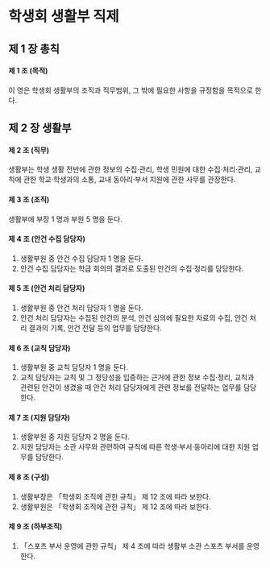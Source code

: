 # 학생회 생활부 직제

## 제 1 장 총칙

#### 제 1 조 (목적)

이 영은 학생회 생활부의 조직과 직무범위, 그 밖에 필요한 사항을 규정함을 목적으로 한다.

## 제 2 장 생활부

#### 제 2 조 (직무)

생활부는 학생 생활 전반에 관한 정보의 수집&middot;관리, 학생 민원에 대한 수집&middot;처리&middot;관리, 교칙에 관한 학교&middot;학생과의 소통, 교내 동아리&middot;부서 지원에 관한 사무를 관장한다.

#### 제 3 조 (조직)

생활부에 부장 1 명과 부원 5 명을 둔다.

#### 제 4 조 (안건 수집 담당자)

1.  생활부원 중 안건 수집 담당자 1 명을 둔다.
1.  안건 수집 담당자는 학급 회의의 결과로 도출된 안건의 수집&middot;정리를 담당한다.

#### 제 5 조 (안건 처리 담당자)

1.  생활부원 중 안건 처리 담당자 1 명을 둔다.
1.  안건 처리 담당자는 수집된 안건의 분석, 안건 심의에 필요한 자료의 수집, 안건 처리 결과의 기록, 안건 전달 등의 업무를 담당한다.

#### 제 6 조 (교칙 담당자)

1.  생활부원 중 교칙 담당자 1 명을 둔다.
1.  교칙 담당자는 교칙 및 그 정당성을 입증하는 근거에 관한 정보 수집&middot;정리, 교칙과 관련된 안건이 생겼을 때 안건 처리 담당자에게 관련 정보를 전달하는 업무를 담당한다.

#### 제 7 조 (지원 담당자)

1.  생활부원 중 지원 담당자 2 명을 둔다.
1.  지원 담당자는 소관 사무와 관련하여 규칙에 따른 학생&middot;부서&middot;동아리에 대한 지원 업무를 담당한다.

#### 제 8 조 (구성)

1.  생활부장은 &#12300;학생회 조직에 관한 규칙&#12301; 제 12 조에 따라 보한다.
1.  생활부원은 &#12300;학생회 조직에 관한 규칙&#12301; 제 12 조에 따라 보한다.

#### 제 9 조 (하부조직)

1.  &#12300;스포츠 부서 운영에 관한 규칙&#12301; 제 4 조에 따라 생활부 소관 스포츠 부서를 운영한다.
